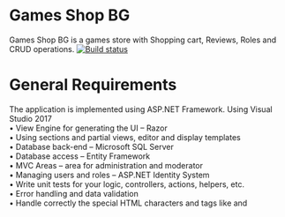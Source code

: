 # Games Shop BG
Games Shop BG is a games store with Shopping cart, Reviews, Roles and CRUD operations.
[![Build status](https://ci.appveyor.com/api/projects/status/3qef924tdwargsvf?svg=true)](https://ci.appveyor.com/project/V-Uzunov/gamesshopbg)



 # General Requirements
The application is implemented using ASP.NET Framework. Using Visual Studio 2017 <br />
•	View Engine for generating the UI – Razor<br />
•	Using sections and partial views, editor and display templates<br />
•	Database back-end – Microsoft SQL Server<br />
•	Database access – Entity Framework <br />
•	MVC Areas – area for administration and moderator<br />
•	Managing users and roles – ASP.NET Identity System<br />
•	Write unit tests for your logic, controllers, actions, helpers, etc.<br />
•	Error handling and data validation<br />
•	Handle correctly the special HTML characters and tags like and <script> (escape special characters).<br />
•	Dependency Injection<br />
•	AutoMapping<br />
•	Prevent from security vulnerabilities like SQL Injection, XSS, CSRF, parameter tampering, etc.<br />
	
 # Additional Requirements
Best practices for Object-oriented design and High-quality code<br />
•	Data encapsulation<br />
•	Exception handling<br />
•	OOP Principles<br />
•	Strong cohesion and loose coupling<br />
•	Correctly format and structure the code, naming identifiers and readable code<br />
•	Well looking user interface<br />
•	Good usability<br />
•	Supporting of all modern Web browsers<br />
•	Using caching where appropriate<br />
•	Using source control system - GitHub<br />

